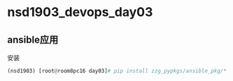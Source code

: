 # nsd1903_devops_day03

## ansible应用

安装

```python
(nsd1903) [root@room8pc16 day03]# pip install zzg_pypkgs/ansible_pkg/*
```

